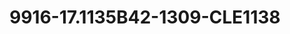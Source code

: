 ---
title: 9916-17.1135B42-1309-CLE1138
image: 9916-17.1135B42-1309-CLE1138.jpg
brand: classic-collection
layout: vestito
---